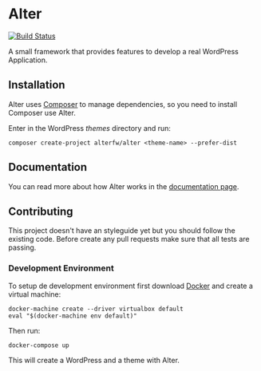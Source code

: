 Alter
=====

[![Build Status](https://travis-ci.org/alterfw/alter.svg?branch=master)](https://travis-ci.org/alterfw/alter)

A small framework that provides features to develop a real WordPress Application.

## Installation

Alter uses [Composer](http://getcomposer.org/) to manage dependencies, so you need to install Composer use Alter.

Enter in the WordPress *themes* directory and run:

	composer create-project alterfw/alter <theme-name> --prefer-dist

## Documentation

You can read more about how Alter works in the [documentation page](http://alterfw.github.io/docs/).

## Contributing

This project doesn't have an styleguide yet but you should follow the existing code. 
Before create any pull requests make sure that all tests are passing.

### Development Environment

To setup de development environment first download [Docker](https://www.docker.com/) and create a virtual machine:

    docker-machine create --driver virtualbox default
    eval "$(docker-machine env default)"
    
Then run:

    docker-compose up
    
This will create a WordPress and a theme with Alter. 

